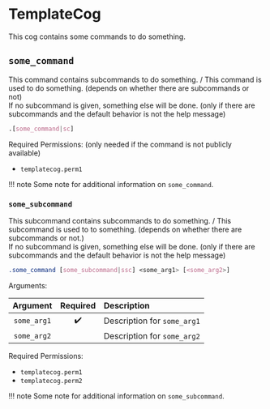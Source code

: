 <!--
The following is a template for all PyDrocsid documentation.
Exact phrasing and punctuation is part of the documentation. Everything in parentheses are comments for further explanations and should not be in the final documentation.
-->


# TemplateCog

This cog contains some commands to do something.


## `some_command`

This command contains subcommands to do something. / This command is used to do something. (depends on whether there are subcommands or not) <br>
If no subcommand is given, something else will be done. (only if there are subcommands and the default behavior is not the help message)

```css
.[some_command|sc]
```

Required Permissions: (only needed if the command is not publicly available)

- `templatecog.perm1`

!!! note
    Some note for additional information on `some_command`.


### `some_subcommand`

This subcommand contains subcommands to do something. / This subcommand is used to to something. (depends on whether there are subcommands or not.) <br>
If no subcommand is given, something else will be done. (only if there are subcommands and the default behavior is not the help message)

```css
.some_command [some_subcommand|ssc] <some_arg1> [<some_arg2>]
```

Arguments:

|Argument|Required|Description|
|:------:|:------:|:----------|
|`some_arg1`|:heavy_check_mark:|Description for `some_arg1`|
|`some_arg2`||Description for `some_arg2`|

Required Permissions:

- `templatecog.perm1`
- `templatecog.perm2`

!!! note
    Some note for additional information on `some_subcommand`.
